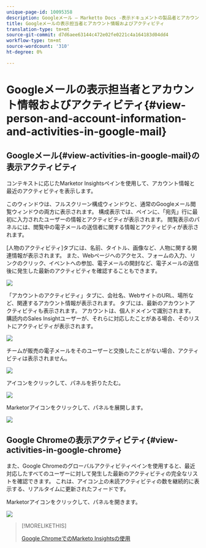 ```yaml
---
unique-page-id: 10095358
description: Googleメール — Marketto Docs -表示ドキュメントの製品者とアカウントの情報とアクティビティ
title: Googleメールの表示担当者とアカウント情報およびアクティビティ
translation-type: tm+mt
source-git-commit: d7d6aee63144c472e02fe0221c4a164183d04dd4
workflow-type: tm+mt
source-wordcount: '310'
ht-degree: 0%

---
```



# Googleメールの表示担当者とアカウント情報およびアクティビティ{#view-person-and-account-information-and-activities-in-google-mail}

## Googleメール{#view-activities-in-google-mail}の表示アクティビティ

コンテキストに応じたMarketor Insightsペインを使用して、アカウント情報と最近のアクティビティを表示します。

このウィンドウは、フルスクリーン構成ウィンドウと、通常のGoogleメール閲覧ウィンドウの両方に表示されます。 構成表示では、ペインに、「宛先」行に最初に入力されたユーザーの情報とアクティビティが表示されます。 閲覧表示のパネルには、閲覧中の電子メールの送信者に関する情報とアクティビティが表示されます。

[人物のアクティビティ]タブには、名前、タイトル、画像など、人物に関する関連情報が表示されます。 また、Webページへのアクセス、フォームの入力、リンクのクリック、イベントへの参加、電子メールの開封など、電子メールの送信後に発生した最新のアクティビティを確認することもできます。

![](assets/1.png)

「アカウントのアクティビティ」タブに、会社名、WebサイトのURL、場所など、関連するアカウント情報が表示されます。 タブには、最新のアカウントアクティビティも表示されます。 アカウントは、個人ドメインで識別されます。 購読内のSales Insightユーザーが、それらに対応したことがある場合、そのリストにアクティビティが表示されます。

![](assets/2.png)

チームが販売の電子メールをそのユーザーと交換したことがない場合、アクティビティは表示されません。

![](assets/3.png)

アイコンをクリックして、パネルを折りたたむ。

![](assets/4.png)

Marketorアイコンをクリックして、パネルを展開します。

![](assets/image2015-10-6-15-3a43-3a22.png)

## Google Chromeの表示アクティビティ{#view-activities-in-google-chrome}

また、Google Chromeのグローバルアクティビティペインを使用すると、最近対応したすべてのユーザーに対して発生した最新のアクティビティの完全なリストを確認できます。 これは、アイコン上の未読アクティビティの数を継続的に表示する、リアルタイムに更新されたフィードです。

Marketorアイコンをクリックして、パネルを開きます。

![](assets/image2015-10-6-15-3a32-3a52.png)

>[!MORELIKETHIS]
>
>[Google ChromeでのMarketo Insightsの使用](using-marketo-insights-for-google-chrome.md)

